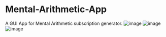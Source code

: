 # Mental-Arithmetic-App
A GUI App for Mental Arithmetic subscription generator.
![image](https://user-images.githubusercontent.com/94559783/162160913-b268e65b-4579-400f-b55f-ac43d44eabb1.png)
![image](https://user-images.githubusercontent.com/94559783/162161103-281f5d8a-9319-4fab-b464-05af941f23bb.png)
![image](https://user-images.githubusercontent.com/94559783/162166906-29459d3d-00af-4697-9fbf-eb71cc695d55.png)
